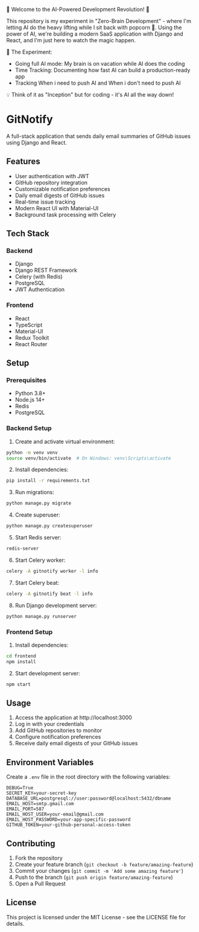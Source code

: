🤖 Welcome to the AI-Powered Development Revolution! 🚀

This repository is my experiment in "Zero-Brain Development" - where I'm letting AI do the heavy lifting while I sit back with popcorn 🍿. Using the power of AI, we're building a modern SaaS application with Django and React, and I'm just here to watch the magic happen.

🧪 The Experiment:
- Going full AI mode: My brain is on vacation while AI does the coding
- Time Tracking: Documenting how fast AI can build a production-ready app
- Tracking When i need to push AI and When i don't need to push AI

💡 Think of it as "Inception" but for coding - it's AI all the way down!


# GitNotify

A full-stack application that sends daily email summaries of GitHub issues using Django and React.

## Features

- User authentication with JWT
- GitHub repository integration
- Customizable notification preferences
- Daily email digests of GitHub issues
- Real-time issue tracking
- Modern React UI with Material-UI
- Background task processing with Celery

## Tech Stack

### Backend
- Django
- Django REST Framework
- Celery (with Redis)
- PostgreSQL
- JWT Authentication

### Frontend
- React
- TypeScript
- Material-UI
- Redux Toolkit
- React Router

## Setup

### Prerequisites
- Python 3.8+
- Node.js 14+
- Redis
- PostgreSQL

### Backend Setup

1. Create and activate virtual environment:
```bash
python -m venv venv
source venv/bin/activate  # On Windows: venv\Scripts\activate
```

2. Install dependencies:
```bash
pip install -r requirements.txt
```

3. Run migrations:
```bash
python manage.py migrate
```

4. Create superuser:
```bash
python manage.py createsuperuser
```

5. Start Redis server:
```bash
redis-server
```

6. Start Celery worker:
```bash
celery -A gitnotify worker -l info
```

7. Start Celery beat:
```bash
celery -A gitnotify beat -l info
```

8. Run Django development server:
```bash
python manage.py runserver
```

### Frontend Setup

1. Install dependencies:
```bash
cd frontend
npm install
```

2. Start development server:
```bash
npm start
```

## Usage

1. Access the application at http://localhost:3000
2. Log in with your credentials
3. Add GitHub repositories to monitor
4. Configure notification preferences
5. Receive daily email digests of your GitHub issues

## Environment Variables

Create a `.env` file in the root directory with the following variables:

```env
DEBUG=True
SECRET_KEY=your-secret-key
DATABASE_URL=postgresql://user:password@localhost:5432/dbname
EMAIL_HOST=smtp.gmail.com
EMAIL_PORT=587
EMAIL_HOST_USER=your-email@gmail.com
EMAIL_HOST_PASSWORD=your-app-specific-password
GITHUB_TOKEN=your-github-personal-access-token
```

## Contributing

1. Fork the repository
2. Create your feature branch (`git checkout -b feature/amazing-feature`)
3. Commit your changes (`git commit -m 'Add some amazing feature'`)
4. Push to the branch (`git push origin feature/amazing-feature`)
5. Open a Pull Request

## License

This project is licensed under the MIT License - see the LICENSE file for details.
